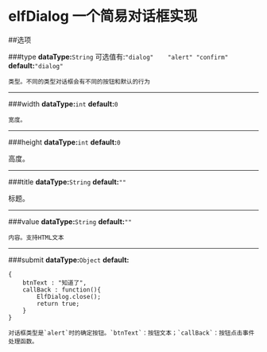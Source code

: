elfDialog 一个简易对话框实现
==============================

##选项

###type
	**dataType:**`String` 可选值有:`"dialog"	"alert"	"confirm"`	**default:**`"dialog"`

	类型。不同的类型对话框会有不同的按钮和默认的行为

----

###width
	**dataType:**`int`	**default:**`0`

	宽度。

----

###height
	**dataType:**`int`	**default:**`0`

高度。

----

###title
	**dataType:**`String`	**default:**`""`

标题。

----

###value
	**dataType:**`String`	**default:**`""`

	内容。支持HTML文本

----

###submit
	**dataType:**`Object`	**default:**

	{
		btnText : "知道了",
		callBack : function(){
			ElfDialog.close();
			return true;
		}
	}

	对话框类型是`alert`时的确定按钮。`btnText`：按钮文本；`callBack`：按钮点击事件处理函数。




